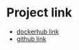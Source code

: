 # Project link

* [dockerhub link](https://hub.docker.com/repository/docker/palye/docker_project_auto_image)
* [github link](https://github.com/Palye99/docker_project_auto_image)
